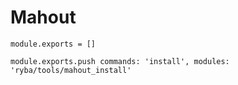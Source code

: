 
# Mahout

    module.exports = []

    module.exports.push commands: 'install', modules: 'ryba/tools/mahout_install'